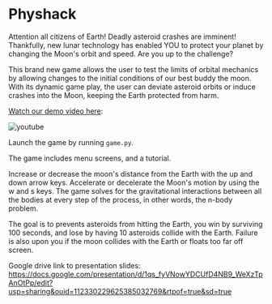 # Physhack

Attention all citizens of Earth! Deadly asteroid crashes are imminent! Thankfully, new lunar technology has enabled YOU to protect your planet by changing the Moon's orbit and speed. Are you up to the challenge?

This brand new game allows the user to test the limits of orbital mechanics by allowing changes to the initial conditions of our best buddy the moon. With its dynamic game play, the user can deviate asteroid orbits or induce crashes into the Moon, keeping the Earth protected from harm.

[Watch our demo video here](https://youtu.be/oIInjeP9HpA ):

![youtube](https://youtu.be/oIInjeP9HpA )



Launch the game by running `game.py`. 

The game includes menu screens, and a tutorial. 

Increase or decrease the moon's distance from the Earth with the up and down arrow keys. Accelerate or decelerate the Moon's motion by using the w and s keys. The game solves for the gravitational interactions between all the bodies at every step of the process, in other words, the n-body problem. 

The goal is to prevents asteroids from hitting the Earth, you win by surviving 100 seconds, and lose by having 10 asteroids collide with the Earth. Failure is also upon you if the moon collides with the Earth or floats too far off screen.

Google drive link to presentation slides: https://docs.google.com/presentation/d/1qs_fyVNowYDCUfD4NB9_WeXzTpAnOtPp/edit?usp=sharing&ouid=112330229625385032769&rtpof=true&sd=true